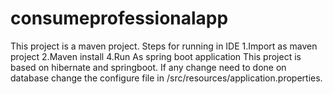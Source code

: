 # consumeprofessionalapp
This project is a maven project.  Steps for running in IDE 1.Import as maven project 2.Maven install 4.Run As spring boot application  This project is based on hibernate and springboot. If any change need to done on database change the configure file in /src/resources/application.properties.
